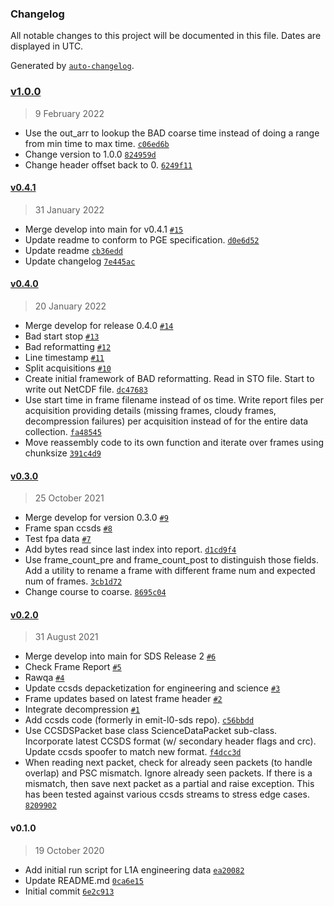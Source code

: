 ### Changelog

All notable changes to this project will be documented in this file. Dates are displayed in UTC.

Generated by [`auto-changelog`](https://github.com/CookPete/auto-changelog).

### [v1.0.0](https://github.jpl.nasa.gov/emit-sds/emit-sds-l1a/compare/v0.4.1...v1.0.0)

> 9 February 2022

- Use the out_arr to lookup the BAD coarse time instead of doing a range from min time to max time. [`c06ed6b`](https://github.jpl.nasa.gov/emit-sds/emit-sds-l1a/commit/c06ed6bbeac405fc788053e2281d4f6f4f788a14)
- Change version to 1.0.0 [`824959d`](https://github.jpl.nasa.gov/emit-sds/emit-sds-l1a/commit/824959d6dfd11bcb9f1c139701f32e800d39bb06)
- Change header offset back to 0. [`6249f11`](https://github.jpl.nasa.gov/emit-sds/emit-sds-l1a/commit/6249f11e66c3f06efaa1c7ff285f464f365cea19)

#### [v0.4.1](https://github.jpl.nasa.gov/emit-sds/emit-sds-l1a/compare/v0.4.0...v0.4.1)

> 31 January 2022

- Merge develop into main for v0.4.1 [`#15`](https://github.jpl.nasa.gov/emit-sds/emit-sds-l1a/pull/15)
- Update readme to conform to PGE specification. [`d0e6d52`](https://github.jpl.nasa.gov/emit-sds/emit-sds-l1a/commit/d0e6d5232626f91213223631974c1248bf65dd5b)
- Update readme [`cb36edd`](https://github.jpl.nasa.gov/emit-sds/emit-sds-l1a/commit/cb36edd188d7e399352cb6fb73d0f23694ebebeb)
- Update changelog [`7e445ac`](https://github.jpl.nasa.gov/emit-sds/emit-sds-l1a/commit/7e445ac4c5d27d52af2e6190fee7e61761dd6863)

#### [v0.4.0](https://github.jpl.nasa.gov/emit-sds/emit-sds-l1a/compare/v0.3.0...v0.4.0)

> 20 January 2022

- Merge develop for release 0.4.0 [`#14`](https://github.jpl.nasa.gov/emit-sds/emit-sds-l1a/pull/14)
- Bad start stop [`#13`](https://github.jpl.nasa.gov/emit-sds/emit-sds-l1a/pull/13)
- Bad reformatting [`#12`](https://github.jpl.nasa.gov/emit-sds/emit-sds-l1a/pull/12)
- Line timestamp  [`#11`](https://github.jpl.nasa.gov/emit-sds/emit-sds-l1a/pull/11)
- Split acquisitions [`#10`](https://github.jpl.nasa.gov/emit-sds/emit-sds-l1a/pull/10)
- Create initial framework of BAD reformatting. Read in STO file. Start to write out NetCDF file. [`dc47683`](https://github.jpl.nasa.gov/emit-sds/emit-sds-l1a/commit/dc47683868950c6290e98aa55dd30086f4d0ea91)
- Use start time in frame filename instead of os time. Write report files per acquisition providing details (missing frames, cloudy frames, decompression failures) per acquisition instead of for the entire data collection. [`fa48545`](https://github.jpl.nasa.gov/emit-sds/emit-sds-l1a/commit/fa48545c17f0cad8a2ce083cbb0da4e89524c1a0)
- Move reassembly code to its own function and iterate over frames using chunksize [`391c4d9`](https://github.jpl.nasa.gov/emit-sds/emit-sds-l1a/commit/391c4d9d02279eb9fb92785933b4e5c6303acfc4)

#### [v0.3.0](https://github.jpl.nasa.gov/emit-sds/emit-sds-l1a/compare/v0.2.0...v0.3.0)

> 25 October 2021

- Merge develop for version 0.3.0 [`#9`](https://github.jpl.nasa.gov/emit-sds/emit-sds-l1a/pull/9)
- Frame span ccsds [`#8`](https://github.jpl.nasa.gov/emit-sds/emit-sds-l1a/pull/8)
- Test fpa data [`#7`](https://github.jpl.nasa.gov/emit-sds/emit-sds-l1a/pull/7)
- Add bytes read since last index into report. [`d1cd9f4`](https://github.jpl.nasa.gov/emit-sds/emit-sds-l1a/commit/d1cd9f42b76e95d3b09b29ed8cd22254bc07269b)
- Use frame_count_pre and frame_count_post to distinguish those fields. Add a utility to rename a frame with different frame num and expected num of frames. [`3cb1d72`](https://github.jpl.nasa.gov/emit-sds/emit-sds-l1a/commit/3cb1d727fffd25bea8b496f058ebdbf5d7393cac)
- Change course to coarse. [`8695c04`](https://github.jpl.nasa.gov/emit-sds/emit-sds-l1a/commit/8695c04f22962bb53c296a46317c9dd6e60e8709)

#### [v0.2.0](https://github.jpl.nasa.gov/emit-sds/emit-sds-l1a/compare/v0.1.0...v0.2.0)

> 31 August 2021

- Merge develop into main for SDS Release 2 [`#6`](https://github.jpl.nasa.gov/emit-sds/emit-sds-l1a/pull/6)
- Check Frame Report [`#5`](https://github.jpl.nasa.gov/emit-sds/emit-sds-l1a/pull/5)
- Rawqa [`#4`](https://github.jpl.nasa.gov/emit-sds/emit-sds-l1a/pull/4)
- Update ccsds depacketization for engineering and science [`#3`](https://github.jpl.nasa.gov/emit-sds/emit-sds-l1a/pull/3)
- Frame updates based on latest frame header [`#2`](https://github.jpl.nasa.gov/emit-sds/emit-sds-l1a/pull/2)
- Integrate decompression [`#1`](https://github.jpl.nasa.gov/emit-sds/emit-sds-l1a/pull/1)
- Add ccsds code (formerly in emit-l0-sds repo). [`c56bbdd`](https://github.jpl.nasa.gov/emit-sds/emit-sds-l1a/commit/c56bbdd064aa3309a0b9efb6b9c837bf65af5403)
- Use CCSDSPacket base class ScienceDataPacket sub-class. Incorporate latest CCSDS format (w/ secondary header flags and crc). Update ccsds spoofer to match new format. [`f4dcc3d`](https://github.jpl.nasa.gov/emit-sds/emit-sds-l1a/commit/f4dcc3d378ec86939d0aab845113ad0e956bafb2)
- When reading next packet, check for already seen packets (to handle overlap) and PSC mismatch. Ignore already seen packets. If there is a mismatch, then save next packet as a partial and raise exception. This has been tested against various ccsds streams to stress edge cases. [`8209902`](https://github.jpl.nasa.gov/emit-sds/emit-sds-l1a/commit/820990223befd4d098aefc3af58ebaac0fa1ef3f)

#### v0.1.0

> 19 October 2020

- Add initial run script for L1A engineering data [`ea20082`](https://github.jpl.nasa.gov/emit-sds/emit-sds-l1a/commit/ea20082a93a4d7f2086232c009225ca79a8081e2)
- Update README.md [`0ca6e15`](https://github.jpl.nasa.gov/emit-sds/emit-sds-l1a/commit/0ca6e15a94bf8f4f7e9f823bb3829fe0b12f066d)
- Initial commit [`6e2c913`](https://github.jpl.nasa.gov/emit-sds/emit-sds-l1a/commit/6e2c913b2dd184a3986fb10702cf3e706776b782)
